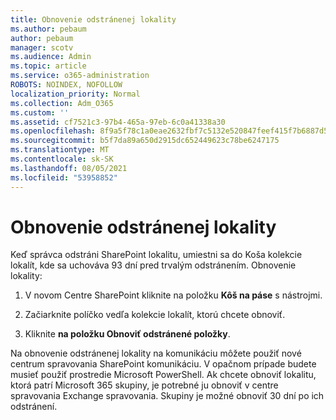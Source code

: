 ```yaml
---
title: Obnovenie odstránenej lokality
ms.author: pebaum
author: pebaum
manager: scotv
ms.audience: Admin
ms.topic: article
ms.service: o365-administration
ROBOTS: NOINDEX, NOFOLLOW
localization_priority: Normal
ms.collection: Adm_O365
ms.custom: ''
ms.assetid: cf7521c3-97b4-465a-97eb-6c0a41338a30
ms.openlocfilehash: 8f9a5f78c1a0eae2632fbf7c5132e520847feef415f7b6887d5d7796af720304
ms.sourcegitcommit: b5f7da89a650d2915dc652449623c78be6247175
ms.translationtype: MT
ms.contentlocale: sk-SK
ms.lasthandoff: 08/05/2021
ms.locfileid: "53958852"
---
```

# <a name="restore-a-deleted-site"></a>Obnovenie odstránenej lokality

Keď správca odstráni SharePoint lokalitu, umiestni sa do Koša kolekcie lokalít, kde sa uchováva 93 dní pred trvalým odstránením. Obnovenie lokality:
  
1. V novom Centre SharePoint kliknite na položku **Kôš na páse** s nástrojmi. 
    
2. Začiarknite políčko vedľa kolekcie lokalít, ktorú chcete obnoviť.
    
3. Kliknite **na položku Obnoviť odstránené položky**.
    
Na obnovenie odstránenej lokality na komunikáciu môžete použiť nové centrum spravovania SharePoint komunikáciu. V opačnom prípade budete musieť použiť prostredie Microsoft PowerShell. Ak chcete obnoviť lokalitu, ktorá patrí Microsoft 365 skupiny, je potrebné ju obnoviť v centre spravovania Exchange spravovania. Skupiny je možné obnoviť 30 dní po ich odstránení.
  

